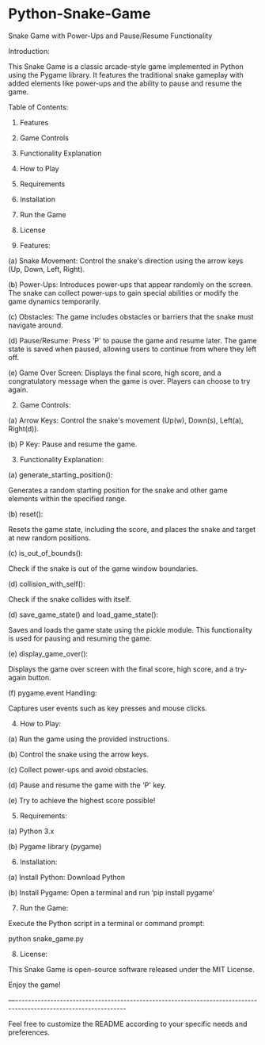 # Python-Snake-Game

Snake Game with Power-Ups and Pause/Resume Functionality

Introduction:

This Snake Game is a classic arcade-style game implemented in Python using the Pygame library. It features the traditional snake gameplay with added elements like power-ups and the ability to pause and resume the game.

Table of Contents:

1. Features
2. Game Controls
3. Functionality Explanation
4. How to Play
5. Requirements
6. Installation
7. Run the Game
8. License



1. Features:

(a) Snake Movement: Control the snake's direction using the arrow keys (Up, Down, Left, Right).


(b) Power-Ups: Introduces power-ups that appear randomly on the screen. The snake can collect power-ups to gain special abilities or modify the game dynamics temporarily.


(c) Obstacles: The game includes obstacles or barriers that the snake must navigate around.


(d) Pause/Resume: Press 'P' to pause the game and resume later. The game state is saved when paused, allowing users to continue from where they left off.


(e) Game Over Screen: Displays the final score, high score, and a congratulatory message when the game is over. Players can choose to try again.




2. Game Controls:

(a) Arrow Keys: Control the snake's movement (Up(w), Down(s), Left(a), Right(d)).


(b) P Key: Pause and resume the game.




3. Functionality Explanation:

(a) generate_starting_position():


Generates a random starting position for the snake and other game elements within the specified range.



(b) reset():


Resets the game state, including the score, and places the snake and target at new random positions.



(c) is_out_of_bounds():


Check if the snake is out of the game window boundaries.



(d) collision_with_self():


Check if the snake collides with itself.



(d) save_game_state() and load_game_state():


Saves and loads the game state using the pickle module. This functionality is used for pausing and resuming the game.



(e) display_game_over():


Displays the game over screen with the final score, high score, and a try-again button.



(f) pygame.event Handling:


Captures user events such as key presses and mouse clicks.




4. How to Play:
   

(a) Run the game using the provided instructions.


(b) Control the snake using the arrow keys.


(c) Collect power-ups and avoid obstacles.


(d) Pause and resume the game with the 'P' key.


(e) Try to achieve the highest score possible!




5. Requirements:
   

(a) Python 3.x


(b) Pygame library (pygame)



6. Installation:
   

(a) Install Python: Download Python


(b) Install Pygame: Open a terminal and run ‘pip install pygame’



7. Run the Game:
   

Execute the Python script in a terminal or command prompt:


 python snake_game.py
 


8. License:
   

This Snake Game is open-source software released under the MIT License.


Enjoy the game!


—-----------------------------------------------------------------------------------------------------------------


Feel free to customize the README according to your specific needs and preferences.
